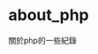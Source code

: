 # about_php
關於php的一些紀錄
<script src="https://gist.github.com/rk62pt/becdff4dc7b71558f692.js"></script>
